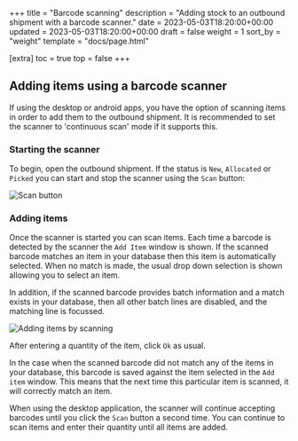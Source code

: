 +++
title = "Barcode scanning"
description = "Adding stock to an outbound shipment with a barcode scanner."
date = 2023-05-03T18:20:00+00:00
updated = 2023-05-03T18:20:00+00:00
draft = false
weight = 1
sort_by = "weight"
template = "docs/page.html"

[extra]
toc = true
top = false
+++

## Adding items using a barcode scanner

If using the desktop or android apps, you have the option of scanning items in order to add them to the outbound shipment.
It is recommended to set the scanner to 'continuous scan' mode if it supports this.

### Starting the scanner

To begin, open the outbound shipment. If the status is `New`, `Allocated` or `Picked` you can start and stop the scanner using the `Scan` button:

![Scan button](/docs/distribution/images/os_scan_button.png)

### Adding items

Once the scanner is started you can scan items. Each time a barcode is detected by the scanner the `Add Item` window is shown. If the scanned barcode matches an item in your database then this item is automatically selected. When no match is made, the usual drop down selection is shown allowing you to select an item.

In addition, if the scanned barcode provides batch information and a match exists in your database, then all other batch lines are disabled, and the matching line is focussed. 

![Adding items by scanning](/docs/distribution/images/add-item-by-barcode.gif)

After entering a quantity of the item, click `Ok` as usual. 

In the case when the scanned barcode did not match any of the items in your database, this barcode is saved against the item selected in the `Add item` window. This means that the next time this particular item is scanned, it will correctly match an item.

When using the desktop application, the scanner will continue accepting barcodes until you click the `Scan` button a second time. You can continue to scan items and enter their quantity until all items are added.